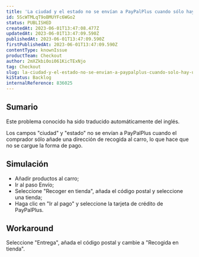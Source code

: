 ```yaml
---
title: 'La ciudad y el estado no se envían a PayPalPlus cuando sólo hay una dirección de recogida disponible.'
id: 5ScWTMLqT9oBMUYFc6WGo2
status: PUBLISHED
createdAt: 2023-06-01T13:47:08.477Z
updatedAt: 2023-06-01T13:47:09.590Z
publishedAt: 2023-06-01T13:47:09.590Z
firstPublishedAt: 2023-06-01T13:47:09.590Z
contentType: knownIssue
productTeam: Checkout
author: 2mXZkbi0oi061KicTExNjo
tag: Checkout
slug: la-ciudad-y-el-estado-no-se-envian-a-paypalplus-cuando-solo-hay-una-direccion-de-recogida-disponible
kiStatus: Backlog
internalReference: 836025
---
```


## Sumario

<div class="alert alert-info">
  <p>Este problema conocido ha sido traducido automáticamente del inglés.</p>
</div>


Los campos "ciudad" y "estado" no se envían a PayPalPlus cuando el comprador sólo añade una dirección de recogida al carro, lo que hace que no se cargue la forma de pago.


##

## Simulación



- Añadir productos al carro;
- Ir al paso Envío;
- Seleccione "Recoger en tienda", añada el código postal y seleccione una tienda;
- Haga clic en "Ir al pago" y seleccione la tarjeta de crédito de PayPalPlus.


##

## Workaround


Seleccione "Entrega", añada el código postal y cambie a "Recogida en tienda".



